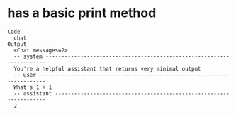 # has a basic print method

    Code
      chat
    Output
      <Chat messages=2>
      -- system ----------------------------------------------------------------------
      You're a helpful assistant that returns very minimal output
      -- user ------------------------------------------------------------------------
      What's 1 + 1
      -- assistant -------------------------------------------------------------------
      2

